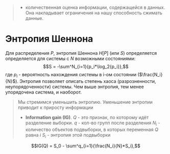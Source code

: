 > - количественная оценка информации, содержащейся в данных. Она накладывает ограничения на нашу способность сжимать данные. 
# Энтропия Шеннона
Для распределения $P$, энтропия Шеннона $H[P]$ (или $S$) определяется определяется для системы с $N$ возможными состояниями:
$$S = -\sum^N_{i=1}{p_i*\log_2{p_i}},$$где $p_i$ - вероятность нахождения системы в i-ом состоянии ($\frac{N_i}{N}$).
Энтропия позволяет описать степень хаоса (разрозненности, неупорядоченности) системы.
Чем выше энтропия, тем менее упорядочена система, и наоборот.
> Мы стремимся уменьшить энтропию.
> Уменьшение энтропии приводит к приросту информации 
> - **Information gain (IG)**. 
> $Q$ - это признак, по которому идёт разделение выборки.
> $q$ - кол-во групп после разделения
> $N_i$ - количество объектов подвыборки, в которых переменная $Q$ равна $i$
> $S_i$ - энтропия этой подвыборки

$$IG(Q) = S_0 - \sum^q_{i=1}{\frac{N_i}{N}*S_i},$$
